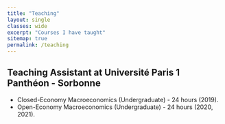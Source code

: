 ```yaml
---
title: "Teaching"
layout: single
classes: wide
excerpt: "Courses I have taught"
sitemap: true
permalink: /teaching
---
```


## Teaching Assistant at Université Paris 1 Panthéon - Sorbonne
* Closed-Economy Macroeconomics (Undergraduate) - 24 hours (2019).
* Open-Economy Macroeconomics (Undergraduate) - 24 hours (2020, 2021).
